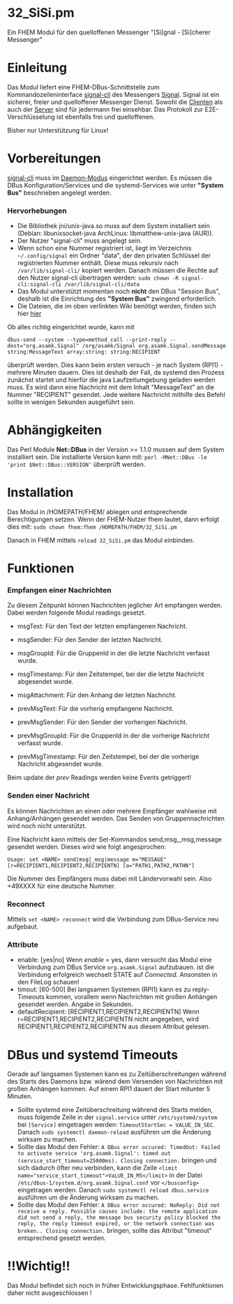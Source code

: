 # 32_SiSi.pm
Ein FHEM Modul für den quelloffenen Messenger "[Si]gnal - [Si]cherer Messenger"

# Einleitung

Das Modul liefert eine FHEM-DBus-Schnittstelle zum Kommandozeileninterface [signal-cli](https://github.com/AsamK/signal-cli) des Messengers [Signal](https://signal.org/). Signal ist ein sicherer, freier und quelloffener Messenger Dienst. Sowohl die [Clienten](https://github.com/signalapp) als auch der [Server](https://github.com/signalapp/Signal-Server) sind für jedermann frei einsehbar. Das Protokoll zur E2E-Verschlüsselung ist ebenfalls frei und quelloffenen.

Bisher nur Unterstützung für Linux!

# Vorbereitungen

[signal-cli](https://github.com/AsamK/signal-cli) muss im [Daemon-Modus](https://github.com/AsamK/signal-cli/wiki/DBus-service) eingerichtet werden. Es müssen die DBus Konfiguration/Services und die systemd-Services wie unter **"System Bus"** beschrieben angelegt werden.

### Hervorhebungen

* Die Bibliothek jni/unix-java.so muss auf dem System installiert sein (Debian: libunixsocket-java ArchLinux: libmatthew-unix-java (AUR)).
* Der Nutzer "signal-cli" muss angelegt sein.
* Wenn schon eine Nummer registriert ist, liegt im Verzeichnis `~/.config/signal` ein Ordner "data", der den privaten Schlüssel der registrierten Nummer enthält. Diese muss rekursiv nach  `/var/lib/signal-cli/` kopiert werden. Danach müssen die Rechte auf den Nutzer signal-cli übertragen werden: `sudo chown -R signal-cli:signal-cli /var/lib/signal-cli/data`
* Das Modul unterstützt momentan noch **nicht** den DBus "Session Bus", deshalb ist die Einrichtung des **"System Bus"** zwingend erforderlich.
* Die Dateien, die im oben verlinkten Wiki benötigt werden, finden sich hier [hier](https://github.com/AsamK/signal-cli/tree/master/data)

Ob alles richtig eingerichtet wurde, kann mit

`dbus-send --system --type=method_call --print-reply --dest="org.asamk.Signal" /org/asamk/Signal org.asamk.Signal.sendMessage string:MessageText array:string: string:RECIPIENT`

überprüft werden. Dies kann beim ersten versuch - je nach System (RPI1) - mehrere Minuten dauern. Dies ist deshalb der Fall, da systemd den Prozess zunächst startet und hierfür die java Laufzeitumgebung geladen werden muss. Es wird dann eine Nachricht mit dem Inhalt "MessageText" an die Nummer "RECIPIENT" gesendet. Jede weitere Nachricht mithilfe des Befehl sollte in wenigen Sekunden ausgeführt sein.

# Abhängigkeiten

Das Perl Module **Net::DBus** in der Version >= 1.1.0 mussen auf dem System installiert sein. Die installierte Version kann mit: `perl -MNet::DBus -le 'print $Net::DBus::VERSION'` überprüft werden.

# Installation

Das Modul in /HOMEPATH/FHEM/ ablegen und entsprechende Berechtigungen setzen. Wenn der FHEM-Nutzer fhem lautet, dann erfolgt dies mit:
`sudo chown fhem:fhem /HOMEPATH/FHEM/32_SiSi.pm`

Danach in FHEM mittels  `reload 32_SiSi.pm` das Modul einbinden.

# Funktionen

### Empfangen einer Nachrichten

Zu diesem Zeitpunkt können Nachrichten jeglicher Art empfangen werden. Dabei werden folgende Modul readings gesetzt.

* msgText: Für den Text der letzten empfangenen Nachricht.
* msgSender: Für den Sender der letzten Nachricht.
* msgGroupId: Für die GruppenId in der die letzte Nachricht verfasst wurde.
* msgTimestamp: Für den Zeitstempel, bei der die letzte Nachricht abgesendet wurde.
* msgAttachment: Für den Anhang der letzten Nachricht.

* prevMsgText: Für die vorherig empfangene Nachricht.
* prevMsgSender: Für den Sender der vorherigen Nachricht.
* prevMsgGroupId: Für die GruppenId in der die vorherige Nachricht verfasst wurde.
* prevMsgTimestamp: Für den Zeitstempel, bei der die vorherige Nachricht abgesendet wurde.

Beim update der *prev* Readings werden keine Events getriggert!

### Senden einer Nachricht

Es können Nachrichten an einen oder mehrere Empfänger wahlweise mit Anhang/Anhängen gesendet werden. Das Senden von Gruppennachrichten wird noch nicht unterstützt.

Eine Nachricht kann mittels der Set-Kommandos send,msg,\_msg,message gesendet werden. Dieses wird wie folgt angesprochen:

`Usage: set <NAME> send|msg|_msg|message m="MESSAGE" [r=RECIPIENT1,RECIPIENT2,RECIPIENTN] [a="PATH1,PATH2,PATHN"]`

Die Nummer des Empfängers muss dabei mit Ländervorwahl sein. Also +49XXXX für eine deutsche Nummer.

### Reconnect

Mittels
`set <NAME> reconnect`
wird die Verbindung zum DBus-Service neu aufgebaut.

### Attribute

* enable: [yes|no] Wenn *enable* = yes, dann versucht das Modul eine Verbindung zum DBus Service `org.asamk.Signal` aufzubauen. ist die Verbindung erfolgreich wechselt STATE auf *Connected*. Ansonsten in den FileLog schauen!
* timout: [60-500] Bei langsamen Systemen (RPI1) kann es zu reply-Timeouts kommen, vorallem wenn Nachrichten mit großen Anhängen gesendet werden. Angabe in Sekunden.
* defaultRecipient: [RECIPIENT1,RECIPIENT2,RECIPIENTN] Wenn r=RECIPIENT1,RECIPIENT2,RECIPIENTN nicht angegeben, wird RECIPIENT1,RECIPIENT2,RECIPIENTN aus diesem Attribut gelesen.

# DBus und systemd Timeouts

Gerade auf langsamen Systemen kann es zu Zeitüberschreitungen während des Starts des Daemons bzw. wärend dem Versenden von Nachrichten mit großen Anhängen kommen. Auf einem RPI1 dauert der Start mitunter 5 Minuten.

* Sollte systemd eine Zeitüberschreitung während des Starts melden, muss folgende Zeile in der `signal.service` unter `/etc/systemd/system` bei `[Service]` eingetragen werden: `TimeoutStartSec = VALUE_IN_SEC`. Danach `sudo systemctl daemon-reload` ausführen um die Änderung wirksam zu machen.
* Sollte das Modul den Fehler: `A DBus error occured: TimedOut: Failed to activate service 'org.asamk.Signal': timed out (service_start_timeout=25000ms). Closing connection.` bringen und sich dadurch öfter neu verbinden, kann die Zeile `<limit name="service_start_timeout">VaLUE_IN_MS</limit>` in der Datei `/etc/dbus-1/system.d/org.asamk.Signal.conf` vor `</busconfig>` eingetragen werden. Danach `sudo systemctl reload dbus.service` ausführen um die Änderung wirksam zu machen.
* Sollte das Modul den Fehler: `A DBus error occured: NoReply: Did not receive a reply. Possible causes include: the remote application did not send a reply, the message bus security policy blocked the reply, the reply timeout expired, or the network connection was broken.. Closing connection.` bringen, sollte das Attribut "timeout" entsprechend gesetzt werden.

# !!Wichtig!!

Das Modul befindet sich noch in früher Entwicklungsphase. Fehlfunktionen daher nicht ausgeschlossen !
